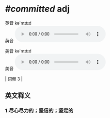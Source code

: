 # ***\#committed*** adj
英音 kə'mɪtɪd  
英音
<audio src="./media/committed1.aac" controls="controls"></audio>

美音 kə'mɪtɪd  
美音
<audio src="./media/committed2.aac" controls="controls"></audio>



| 词频 3 |  

英文释义
---
### 1.**尽心尽力的；坚信的；坚定的**  


